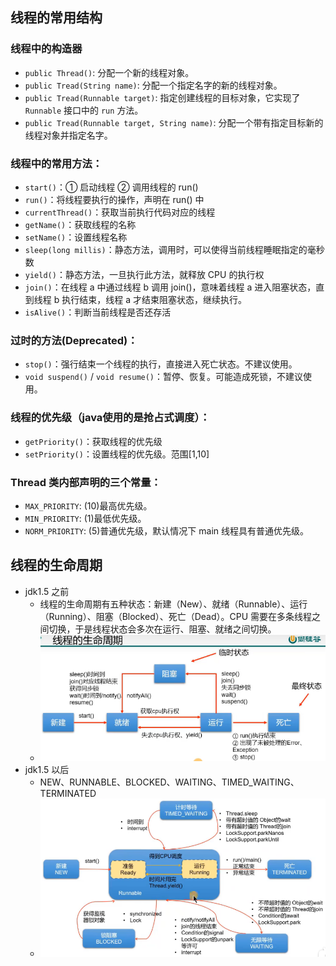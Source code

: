 ## 线程的常用结构

### 线程中的构造器

* `public Thread()`: 分配一个新的线程对象。
* `public Tread(String name)`: 分配一个指定名字的新的线程对象。
* `public Tread(Runnable target)`: 指定创建线程的目标对象，它实现了 `Runnable` 接口中的 `run` 方法。
* `public Tread(Runnable target, String name)`: 分配一个带有指定目标新的线程对象并指定名字。

### 线程中的常用方法：

* `start()`：① 启动线程 ② 调用线程的 run()
* `run()`：将线程要执行的操作，声明在 run() 中
* `currentThread()`：获取当前执行代码对应的线程
* `getName()`：获取线程的名称
* `setName()`：设置线程名称
* `sleep(long millis)`：静态方法，调用时，可以使得当前线程睡眠指定的毫秒数
* `yield()`：静态方法，一旦执行此方法，就释放 CPU 的执行权
* `join()`：在线程 a 中通过线程 b 调用 join()，意味着线程 a 进入阻塞状态，直到线程 b 执行结束，线程 a 才结束阻塞状态，继续执行。
* `isAlive()`：判断当前线程是否还存活

### 过时的方法(Deprecated)：

* `stop()`：强行结束一个线程的执行，直接进入死亡状态。不建议使用。
* `void suspend()` / `void resume()`：暂停、恢复。可能造成死锁，不建议使用。

### 线程的优先级（java使用的是抢占式调度）：

* `getPriority()`：获取线程的优先级
* `setPriority()`：设置线程的优先级。范围[1,10]

### Thread 类内部声明的三个常量：

* `MAX_PRIORITY`: (10)最高优先级。
* `MIN_PRIORITY`: (1)最低优先级。
* `NORM_PRIORITY`: (5)普通优先级，默认情况下 main 线程具有普通优先级。

## 线程的生命周期

* jdk1.5 之前
    * 线程的生命周期有五种状态：新建（New）、就绪（Runnable）、运行（Running）、阻塞（Blocked）、死亡（Dead）。CPU
      需要在多条线程之间切换，于是线程状态会多次在运行、阻塞、就绪之间切换。
    * <img src="./线程的生命周期-jdk1.5之前.png" alt="">
* jdk1.5 以后
    * NEW、RUNNABLE、BLOCKED、WAITING、TIMED_WAITING、TERMINATED
    * <img src="./线程的生命周期-jdk1.5以后.png" alt="">
